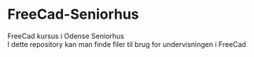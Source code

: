 # FreeCad-Seniorhus
FreeCad kursus i Odense Seniorhus  
I dette repository kan man finde filer til brug for undervisningen i FreeCad  